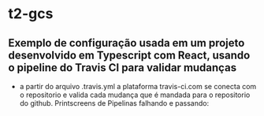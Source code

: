 # t2-gcs

## Exemplo de configuração usada em um projeto desenvolvido em Typescript com React, usando o pipeline do Travis CI para validar mudanças
- a partir do arquivo .travis.yml a plataforma travis-ci.com se conecta com o repositorio e valida cada mudança que é mandada para o repositorio do github.
Printscreens de Pipelinas falhando e passando:
